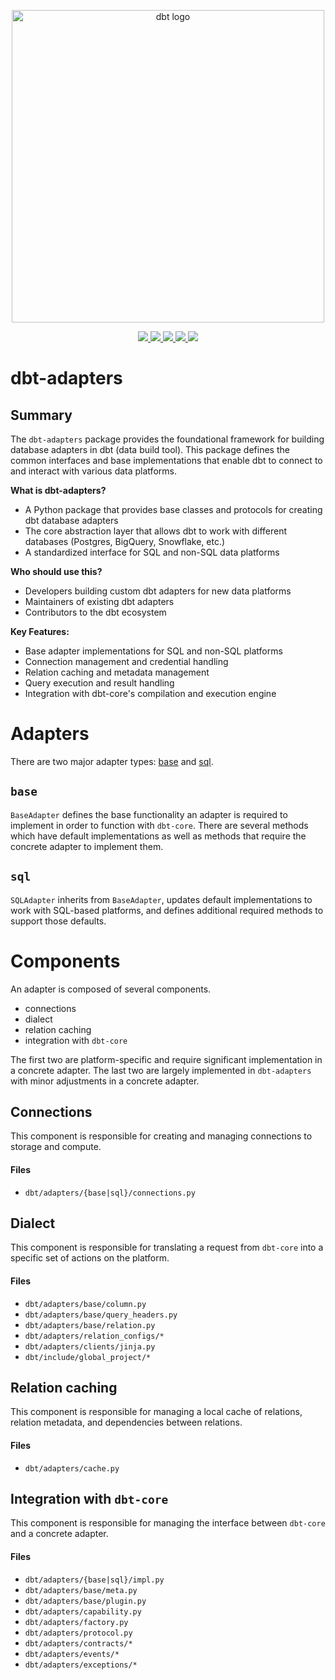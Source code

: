 <p align="center">
    <img
        src="https://raw.githubusercontent.com/dbt-labs/dbt/ec7dee39f793aa4f7dd3dae37282cc87664813e4/etc/dbt-logo-full.svg"
        alt="dbt logo"
        width="500"
    />
</p>

<p align="center">
    <a href="https://pypi.org/project/dbt-adapters/">
        <img src="https://badge.fury.io/py/dbt-adapters.svg" />
    </a>
    <a target="_blank" href="https://pypi.org/project/dbt-adapters/" style="background:none">
        <img src="https://img.shields.io/pypi/pyversions/dbt-adapters">
    </a>
    <a href="https://github.com/psf/black">
        <img src="https://img.shields.io/badge/code%20style-black-000000.svg" />
    </a>
    <a href="https://github.com/python/mypy">
        <img src="https://www.mypy-lang.org/static/mypy_badge.svg" />
    </a>
    <a href="https://pepy.tech/project/dbt-athena">
        <img src="https://static.pepy.tech/badge/dbt-adapters/month" />
    </a>
</p>

# dbt-adapters

## Summary

The `dbt-adapters` package provides the foundational framework for building database adapters in dbt (data build tool). This package defines the common interfaces and base implementations that enable dbt to connect to and interact with various data platforms.

**What is dbt-adapters?**
- A Python package that provides base classes and protocols for creating dbt database adapters
- The core abstraction layer that allows dbt to work with different databases (Postgres, BigQuery, Snowflake, etc.)
- A standardized interface for SQL and non-SQL data platforms

**Who should use this?**
- Developers building custom dbt adapters for new data platforms
- Maintainers of existing dbt adapters
- Contributors to the dbt ecosystem

**Key Features:**
- Base adapter implementations for SQL and non-SQL platforms
- Connection management and credential handling
- Relation caching and metadata management
- Query execution and result handling
- Integration with dbt-core's compilation and execution engine

# Adapters

There are two major adapter types: [base](/dbt-adapters/src/dbt/adapters/base/impl.py) and [sql](/dbt-adapters/src/dbt/adapters/sql/impl.py).

## `base`

`BaseAdapter` defines the base functionality an adapter is required to implement in order to function with `dbt-core`.
There are several methods which have default implementations as well as methods that require the concrete adapter to implement them.

## `sql`

`SQLAdapter` inherits from `BaseAdapter`, updates default implementations to work with SQL-based platforms,
and defines additional required methods to support those defaults.

# Components

An adapter is composed of several components.

- connections
- dialect
- relation caching
- integration with `dbt-core`

The first two are platform-specific and require significant implementation in a concrete adapter.
The last two are largely implemented in `dbt-adapters` with minor adjustments in a concrete adapter.

## Connections

This component is responsible for creating and managing connections to storage and compute.

#### Files
- `dbt/adapters/{base|sql}/connections.py`

## Dialect

This component is responsible for translating a request from `dbt-core` into a specific set of actions on the platform.

#### Files
- `dbt/adapters/base/column.py`
- `dbt/adapters/base/query_headers.py`
- `dbt/adapters/base/relation.py`
- `dbt/adapters/relation_configs/*`
- `dbt/adapters/clients/jinja.py`
- `dbt/include/global_project/*`

## Relation caching

This component is responsible for managing a local cache of relations, relation metadata, and dependencies between relations.

#### Files
- `dbt/adapters/cache.py`

## Integration with `dbt-core`

This component is responsible for managing the interface between `dbt-core` and a concrete adapter.

#### Files
- `dbt/adapters/{base|sql}/impl.py`
- `dbt/adapters/base/meta.py`
- `dbt/adapters/base/plugin.py`
- `dbt/adapters/capability.py`
- `dbt/adapters/factory.py`
- `dbt/adapters/protocol.py`
- `dbt/adapters/contracts/*`
- `dbt/adapters/events/*`
- `dbt/adapters/exceptions/*`
